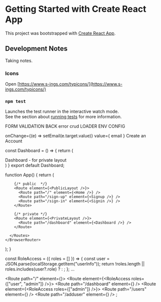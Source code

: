 # Getting Started with Create React App

This project was bootstrapped with [Create React App](https://github.com/facebook/create-react-app).

## Development Notes

Taking notes.

### Icons

Open [https://www.s-ings.com/typicons/](https://www.s-ings.com/typicons/) 



### `npm test`

Launches the test runner in the interactive watch mode.\
See the section about [running tests](https://facebook.github.io/create-react-app/docs/running-tests) for more information.

FORM VALIDATION
BACK error
crud
LOADER
ENV CONFIG

onChange={(e) => setEmail(e.target.value)} value={ email }
<NavLink to="/sign-up">Create an Account</NavLink>

const Dashboard = () => {
    return (
        <div>Dashboard - for private layout</div>
    )
}
export default Dashboard;

function App() {
  return (
    <BrowserRouter>
      <Routes>

        {/* public  */}
        <Route element={<PublicLayout />}>
          <Route path="/" element={<Home />} />
          <Route path="/sign-up" element={<Signup />} />
          <Route path="/sign-in" element={<Signin />} />
        </Route>

        {/* private */}
        <Route element={<PrivateLayout />}>
          <Route path="/dashboard" element={<Dashboard />} />
        </Route>

      </Routes>
    </BrowserRouter>
  );
}




const RoleAccess = ({ roles = [] }) => {
  const user = JSON.parse(localStorage.getItem("userInfo"));
  return !roles.length || roles.includes(user?.role)
    ? <Outlet />
    : <Navigate to="/unauthorized" replace />;
};
...

<Route path="/" element={<Layout />}>
  <Route element={<RoleAccess roles={["user", "admin"]} />}>
    <Route path="/dashboard" element={<Dashboard />} />
  </Route>
  <Route element={<RoleAccess roles={["admin"]} />}>
    <Route path="/users" element={<UserList />} />
    <Route path="/adduser" element={<AddUser />} />
  </Route>
</Route>;




